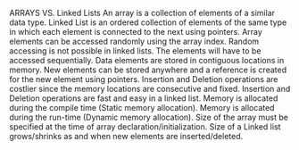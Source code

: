 ARRAYS											VS.				Linked Lists
An array is a collection of elements of a similar data type.	Linked List is an ordered collection of elements of the same type in which each element is connected to the next using pointers.
Array elements can be accessed randomly using the array index.	Random accessing is not possible in linked lists. The elements will have to be accessed sequentially.
Data elements are stored in contiguous locations in memory.	New elements can be stored anywhere and a reference is created for the new element using pointers.
Insertion and Deletion operations are costlier since the memory locations are consecutive and fixed.	Insertion and Deletion operations are fast and easy in a linked list.
Memory is allocated during the compile time (Static memory allocation).	Memory is allocated during the run-time (Dynamic memory allocation).
Size of the array must be specified at the time of array declaration/initialization.	Size of a Linked list grows/shrinks as and when new elements are inserted/deleted.

